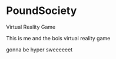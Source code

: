 # PoundSociety
Virtual Reality Game

This is me and the bois virtual reality game

gonna be hyper sweeeeeet
